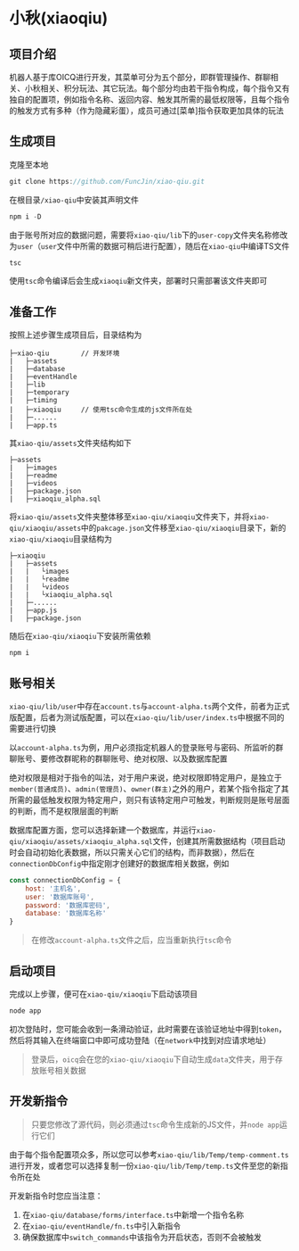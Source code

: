 # 小秋(xiaoqiu)

## 项目介绍

机器人基于库OICQ进行开发，其菜单可分为五个部分，即群管理操作、群聊相关、小秋相关、积分玩法、其它玩法。每个部分均由若干指令构成，每个指令又有独自的配置项，例如指令名称、返回内容、触发其所需的最低权限等，且每个指令的触发方式有多种（作为隐藏彩蛋），成员可通过\[菜单\]指令获取更加具体的玩法

## 生成项目

克隆至本地

```javascript
git clone https://github.com/FuncJin/xiao-qiu.git
```

在根目录`/xiao-qiu`中安装其声明文件

```javascript
npm i -D
```

由于账号所对应的数据问题，需要将`xiao-qiu/lib`下的`user-copy`文件夹名称修改为`user`（`user`文件中所需的数据可稍后进行配置），随后在`xiao-qiu`中编译TS文件

```javascript
tsc
```

使用`tsc`命令编译后会生成`xiaoqiu`新文件夹，部署时只需部署该文件夹即可

## 准备工作

按照上述步骤生成项目后，目录结构为

```
├─xiao-qiu        // 开发环境
|   ├─assets
|   ├─database
|   ├─eventHandle
|   ├─lib
|   ├─temporary
|   ├─timing
|   ├─xiaoqiu     // 使用tsc命令生成的js文件所在处
|   ├─......
|   ├─app.ts
```

其`xiao-qiu/assets`文件夹结构如下
```
├─assets
|   ├─images
|   ├─readme
|   ├─videos
|   ├─package.json
|   ├─xiaoqiu_alpha.sql
```

将`xiao-qiu/assets`文件夹整体移至`xiao-qiu/xiaoqiu`文件夹下，并将`xiao-qiu/xiaoqiu/assets`中的`pakcage.json`文件移至`xiao-qiu/xiaoqiu`目录下，新的`xiao-qiu/xiaoqiu`目录结构为

```
├─xiaoqiu
|   ├─assets
|   |   └images
|   |   └readme
|   |   └videos
|   |   └xiaoqiu_alpha.sql
|   ├─......
|   ├─app.js
|   ├─package.json
```

随后在`xiao-qiu/xiaoqiu`下安装所需依赖

```javascript
npm i
```

## 账号相关

`xiao-qiu/lib/user`中存在`account.ts`与`account-alpha.ts`两个文件，前者为正式版配置，后者为测试版配置，可以在`xiao-qiu/lib/user/index.ts`中根据不同的需要进行切换

以`account-alpha.ts`为例，用户必须指定机器人的登录账号与密码、所监听的群聊账号、要修改群昵称的群聊账号、绝对权限、以及数据库配置

绝对权限是相对于指令的叫法，对于用户来说，绝对权限即特定用户，是独立于`member(普通成员)`、`admin(管理员)`、`owner(群主)`之外的用户，若某个指令指定了其所需的最低触发权限为特定用户，则只有该特定用户可触发，判断规则是账号层面的判断，而不是权限层面的判断

数据库配置方面，您可以选择新建一个数据库，并运行`xiao-qiu/xiaoqiu/assets/xiaoqiu_alpha.sql`文件，创建其所需数据结构（项目启动时会自动初始化表数据，所以只需关心它们的结构，而非数据），然后在`connectionDbConfig`中指定刚才创建好的数据库相关数据，例如

```javascript
const connectionDbConfig = {
    host: '主机名',
    user: '数据库账号',
    password: '数据库密码',
    database: '数据库名称'
}
```

> 在修改`account-alpha.ts`文件之后，应当重新执行`tsc`命令

## 启动项目

完成以上步骤，便可在`xiao-qiu/xiaoqiu`下启动该项目

```javascript
node app
```

初次登陆时，您可能会收到一条滑动验证，此时需要在该验证地址中得到`token`，然后将其输入在终端窗口中即可成功登陆（在`network`中找到对应请求地址）

> 登录后，`oicq`会在您的`xiao-qiu/xiaoqiu`下自动生成`data`文件夹，用于存放账号相关数据

## 开发新指令

> 只要您修改了源代码，则必须通过`tsc`命令生成新的JS文件，并`node app`运行它们

由于每个指令配置项众多，所以您可以参考`xiao-qiu/lib/Temp/temp-comment.ts`进行开发，或者您可以选择复制一份`xiao-qiu/lib/Temp/temp.ts`文件至您的新指令所在处

开发新指令时您应当注意：

1. 在`xiao-qiu/database/forms/interface.ts`中新增一个指令名称
2. 在`xiao-qiu/eventHandle/fn.ts`中引入新指令
3. 确保数据库中`switch_commands`中该指令为开启状态，否则不会被触发